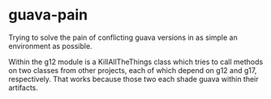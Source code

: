 # guava-pain
Trying to solve the pain of conflicting guava versions in as simple an environment as possible.

Within the g12 module is a KillAllTheThings class which tries to call methods on two classes from other projects, each of which depend on g12 and g17, respectively. That works because those two each shade guava within their artifacts.
